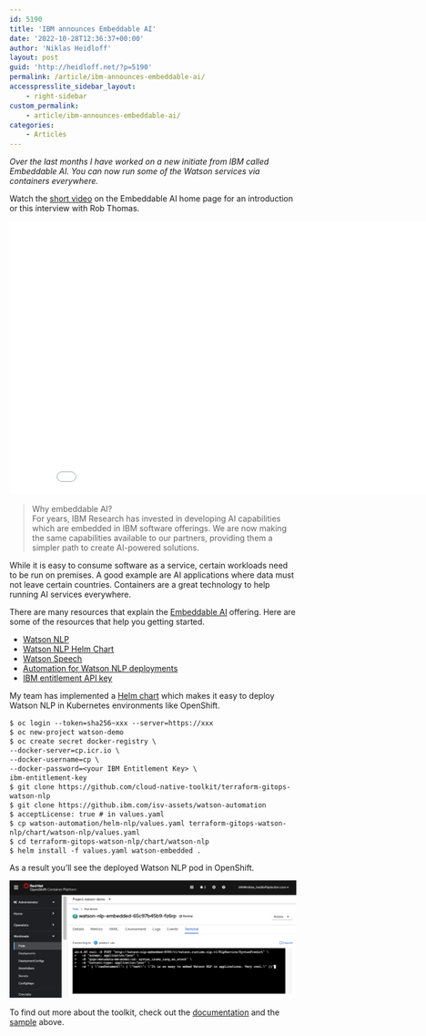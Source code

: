 ```yaml
---
id: 5190
title: 'IBM announces Embeddable AI'
date: '2022-10-28T12:36:37+00:00'
author: 'Niklas Heidloff'
layout: post
guid: 'http://heidloff.net/?p=5190'
permalink: /article/ibm-announces-embeddable-ai/
accesspresslite_sidebar_layout:
    - right-sidebar
custom_permalink:
    - article/ibm-announces-embeddable-ai/
categories:
    - Articles
---
```


*Over the last months I have worked on a new initiate from IBM called Embeddable AI. You can now run some of the Watson services via containers everywhere.*

Watch the [short video](https://www.ibm.com/partnerworld/program/embeddableai) on the Embeddable AI home page for an introduction or this interview with Rob Thomas.

<iframe allowfullscreen="" frameborder="0" height="480" src="//www.youtube.com/embed/V8oGXnqVZEs" width="853"></iframe>

> Why embeddable AI?  
> For years, IBM Research has invested in developing AI capabilities which are embedded in IBM software offerings. We are now making the same capabilities available to our partners, providing them a simpler path to create AI-powered solutions.

While it is easy to consume software as a service, certain workloads need to be run on premises. A good example are AI applications where data must not leave certain countries. Containers are a great technology to help running AI services everywhere.

There are many resources that explain the [Embeddable AI](https://github.com/IBM/watson-automation/tree/8973caa7f1a4eac6831ffa087c8a5ad1a9195728#resources) offering. Here are some of the resources that help you getting started.

- [Watson NLP](https://www.ibm.com/docs/en/watson-libraries?topic=watson-natural-language-processing-library-embed-home)
- [Watson NLP Helm Chart](https://github.com/IBM/watson-automation/blob/8973caa7f1a4eac6831ffa087c8a5ad1a9195728/documentation/NLPHelmChart.md)
- [Watson Speech](https://www.ibm.com/products/watson-speech-embed-libraries)
- [Automation for Watson NLP deployments](https://github.com/IBM/watson-automation/)
- [IBM entitlement API key](https://www.ibm.com/docs/en/cloud-paks/cp-data/4.5.x?topic=information-obtaining-your-entitlement-api-key)

My team has implemented a [Helm chart](https://github.com/IBM/watson-automation/blob/8973caa7f1a4eac6831ffa087c8a5ad1a9195728/documentation/NLPHelmChart.md) which makes it easy to deploy Watson NLP in Kubernetes environments like OpenShift.

```
$ oc login --token=sha256~xxx --server=https://xxx
$ oc new-project watson-demo
$ oc create secret docker-registry \
--docker-server=cp.icr.io \
--docker-username=cp \
--docker-password=<your IBM Entitlement Key> \
ibm-entitlement-key
$ git clone https://github.com/cloud-native-toolkit/terraform-gitops-watson-nlp 
$ git clone https://github.ibm.com/isv-assets/watson-automation
$ acceptLicense: true # in values.yaml
$ cp watson-automation/helm-nlp/values.yaml terraform-gitops-watson-nlp/chart/watson-nlp/values.yaml
$ cd terraform-gitops-watson-nlp/chart/watson-nlp
$ helm install -f values.yaml watson-embedded .
```

As a result you’ll see the deployed Watson NLP pod in OpenShift.

![image](/assets/img/2022/10/openshift-15.png)

To find out more about the toolkit, check out the [documentation](https://operate.cloudnativetoolkit.dev/) and the [sample](https://github.com/IBM/watson-automation) above.